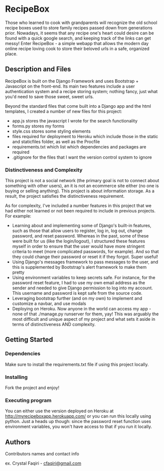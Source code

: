 # RecipeBox

Those who learned to cook with grandparents will recognize the old school recipe boxes used to store family recipes passed down from generations prior. Nowadays, it seems that any recipe one's heart could desire can be found with a quick google search, and keeping track of the links can get messy! Enter RecipeBox - a simple webapp that allows the modern day online recipe loving cook to store their beloved urls in a safe, organized place.

## Description and Files

RecipeBox is built on the Django Framework and uses Bootstrap + Javascript on the front-end. Its main two features include a user authentication system and a recipe storing system; nothing fancy, just what you'd need to save those sweet, sweet urls.

Beyond the standard files that come built into a Django app and the html templates, I created a number of new files for this project:
- app.js stores the javascript I wrote for the search functionality
- forms.py stores my forms 
- style.css stores some styling elements 
- files required for deployment to Heroku which include those in the static and staticfiles folder, as well as the Procfile
- requirements.txt which list which dependencies and packages are required
- .gitignore for the files that I want the version control system to ignore


### Distinctiveness and Complexity

This project is not a social network (the primary goal is not to connect about something with other users), an it is not an ecommerce site either (no one is buying or selling anything). This project is about information storage. As a result, the project satisfies the distinctiveness requirement. 

As for complexity, I've included a number features in this project that we had either not learned or not been required to include in previous projects. For example:
- Learning about and implementing some of Django's built-in features, such as those that allow users to register, log in, log out, change password, and reset password. Whereas in the past, some of these were built for us (like the login/logout), I structured these features myself in order to ensure that the user would have more stringent criteria to meet (more complicated passwords, for example). And so that they could change their password or reset it if they forgot. Super useful!
- Using Django's messages framework to pass messages to the user, and this is supplemented by Bootstrap's alert framework to make them pretty
- Using environment variables to keep secrets safe. For instance, for the password reset feature, I had to use my own email address as the sender and needed to give Django permission to log into my account. This username and password is kept safe from the source code. 
- Leveraging bootstrap further (and on my own) to implement and customize a navbar, and use modals 
- Deploying on Heroku. Now anyone in the world can access my app - none of that ./manage.py runserver for them, yay! This was arguably the most difficult and unique aspect of my project and what sets it aside in terms of distinctiveness AND complexity. 

## Getting Started

### Dependencies

Make sure to install the requirements.txt file if using this project locally. 

### Installing

Fork the project and enjoy!

### Executing program

You can either use the version deployed on Heroku at http://myrecipeboxapp.herokuapp.com/ or you can run this locally using python. Just a heads up though: since the password reset function uses environment variables, you won't have access to that if you run it locally. 

## Authors

Contributors names and contact info

ex. Crystal Faqiri - cfaqiri@gmail.com